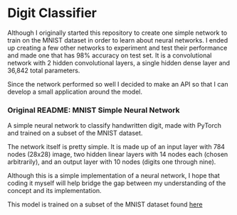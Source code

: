 # Digit Classifier
    
Although I originally started this repository to create one simple network to train on the MNIST dataset in order to learn about neural networks. I ended up creating a few other networks to experiment and test their performance and made one that has 98% accuracy on test set. It is a convolutional network with 2 hidden convolutional layers, a single hidden dense layer and 36,842 total parameters. 

Since the network performed so well I decided to make an API so that I can develop a small application around the model.

### Original README: MNIST Simple Neural Network


A simple neural network to classify handwritten digit, made with PyTorch and trained on a subset of the MNIST dataset.

The network itself is pretty simple. It is made up of an input layer with 784 nodes (28x28) image, two hidden linear layers with 14 nodes each (chosen arbitrarily), and an output layer with 10 nodes  (digits one through nine).

Although this is a simple implementation of a neural network, I hope that coding it myself will help bridge the gap between my understanding of the concept and its implementation.

This model is trained on a subset of the MNIST dataset found [here](https://www.kaggle.com/datasets/hojjatk/mnist-dataset)